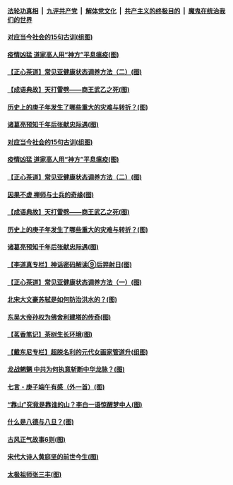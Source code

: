 ####  [法轮功真相](../../../../basic/blob/master/README.md?t=06302003) &nbsp;|&nbsp; [九评共产党](../../../../9ping.md/blob/master/README.md?t=06302003) &nbsp;|&nbsp; [解体党文化](../../../../jtdwh.md/blob/master/README.md?t=06302003)  &nbsp;|&nbsp; [共产主义的终极目的](../../../../gczydzjmd.md/blob/master/README.md?t=06302003) &nbsp;|&nbsp; [魔鬼在统治我们的世界](../../../../mgztzwmdsj.md/blob/master/README.md?t=06302003) 

#### [对应当今社会的15句古训(组图)](../pages/p7/938097.md?t=06302003) 

#### [疫情凶猛 道家高人用“神方”平息瘟疫(图)](../pages/p7/938004.md?t=06302003) 

#### [【正心茶道】常见亚健康状态调养方法（二）(图)](../pages/p7/937559.md?t=06302003) 

#### [【成语典故】天打雷劈——商王武乙之死(图)](../pages/p7/937782.md?t=06302003) 

#### [历史上的庚子年发生了哪些重大的灾难与转折？(图)](../pages/p7/937991.md?t=06302003) 

#### [诸葛亮预知千年后张献忠际遇(图)](../pages/p7/937564.md?t=06302003) 

#### [对应当今社会的15句古训(组图)](../pages/p7/938097.md?t=06302003) 

#### [疫情凶猛 道家高人用“神方”平息瘟疫(图)](../pages/p7/938004.md?t=06302003) 

#### [【正心茶道】常见亚健康状态调养方法（二）(图)](../pages/p7/937559.md?t=06302003) 

#### [因果不虚 禅师与士兵的奇缘(图)](../pages/p7/938092.md?t=06302003) 

#### [【成语典故】天打雷劈——商王武乙之死(图)](../pages/p7/937782.md?t=06302003) 

#### [历史上的庚子年发生了哪些重大的灾难与转折？(图)](../pages/p7/937991.md?t=06302003) 

#### [诸葛亮预知千年后张献忠际遇(图)](../pages/p7/937564.md?t=06302003) 

#### [【李道真专栏】神话密码解读⑨后羿射日(图)](../pages/p7/937560.md?t=06302003) 

#### [【正心茶道】常见亚健康状态调养方法（一）(图)](../pages/p7/937556.md?t=06302003) 

#### [北宋大文豪苏轼是如何防治洪水的？(图)](../pages/p7/937874.md?t=06302003) 

#### [东吴大帝孙权为佛舍利建塔的传奇(图)](../pages/p7/937764.md?t=06302003) 

#### [【茗香笔记】茶树生长环境(图)](../pages/p7/937562.md?t=06302003) 

#### [【戴东尼专栏】超脱名利的元代女画家管道升(组图)](../pages/p7/935043.md?t=06302003) 

#### [龙战魍魉 中共为何执意斩断中华龙脉？(图)](../pages/p7/937761.md?t=06302003) 

#### [七言・庚子端午有感（外一首）(图)](../pages/p7/937763.md?t=06302003) 

#### [“靠山”究竟是靠谁的山？李白一语惊醒梦中人(图)](../pages/p7/937659.md?t=06302003) 

#### [什么是八德与八旦？(图)](../pages/p7/937355.md?t=06302003) 

#### [古风正气故事6则(图)](../pages/p7/936931.md?t=06302003) 

#### [宋代大诗人黄庭坚的前世今生(图)](../pages/p7/937617.md?t=06302003) 

#### [太极祖师张三丰(图)](../pages/p7/937351.md?t=06302003) 


